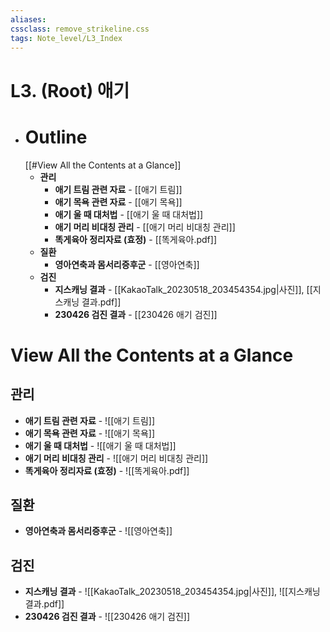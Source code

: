 ```yaml
---
aliases: 
cssclass: remove_strikeline.css
tags: Note_level/L3_Index
---
```

# L3. (Root) 애기
- # Outline
	[[#View All the Contents at a Glance]]
	- **관리**
		- **애기 트림 관련 자료** - [[애기 트림]]
		- **애기 목욕 관련 자료** - [[애기 목욕]]
		- **애기 울 때 대처법** - [[애기 울 때 대처법]]
		- **애기 머리 비대칭 관리** - [[애기 머리 비대칭 관리]]
		- **똑게육아 정리자료 (효정)** - [[똑게육아.pdf]]
	- **질환**
		- **영아연축과 몸서리증후군** - [[영아연축]]
	- **검진**
		- **지스캐닝 결과** - [[KakaoTalk_20230518_203454354.jpg|사진]], [[지스캐닝 결과.pdf]]
		- **230426 검진 결과** - [[230426 애기 검진]]

# View All the Contents at a Glance
## 관리
- **애기 트림 관련 자료** - ![[애기 트림]]
- **애기 목욕 관련 자료** - ![[애기 목욕]]
- **애기 울 때 대처법** - ![[애기 울 때 대처법]]
- **애기 머리 비대칭 관리** - ![[애기 머리 비대칭 관리]]
- **똑게육아 정리자료 (효정)** - ![[똑게육아.pdf]]
## 질환
- **영아연축과 몸서리증후군** - ![[영아연축]]
## 검진
- **지스캐닝 결과** - ![[KakaoTalk_20230518_203454354.jpg|사진]], ![[지스캐닝 결과.pdf]]
- **230426 검진 결과** - ![[230426 애기 검진]]